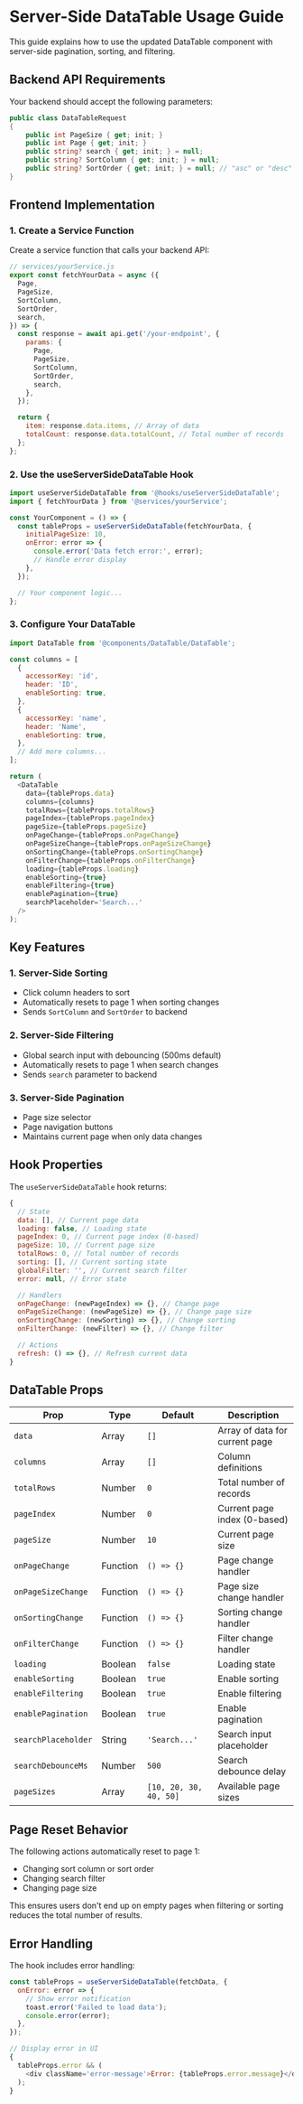 # Server-Side DataTable Usage Guide

This guide explains how to use the updated DataTable component with server-side pagination, sorting, and filtering.

## Backend API Requirements

Your backend should accept the following parameters:

```csharp
public class DataTableRequest
{
    public int PageSize { get; init; }
    public int Page { get; init; }
    public string? search { get; init; } = null;
    public string? SortColumn { get; init; } = null;
    public string? SortOrder { get; init; } = null; // "asc" or "desc"
}
```

## Frontend Implementation

### 1. Create a Service Function

Create a service function that calls your backend API:

```javascript
// services/yourService.js
export const fetchYourData = async ({
  Page,
  PageSize,
  SortColumn,
  SortOrder,
  search,
}) => {
  const response = await api.get('/your-endpoint', {
    params: {
      Page,
      PageSize,
      SortColumn,
      SortOrder,
      search,
    },
  });

  return {
    item: response.data.items, // Array of data
    totalCount: response.data.totalCount, // Total number of records
  };
};
```

### 2. Use the useServerSideDataTable Hook

```javascript
import useServerSideDataTable from '@hooks/useServerSideDataTable';
import { fetchYourData } from '@services/yourService';

const YourComponent = () => {
  const tableProps = useServerSideDataTable(fetchYourData, {
    initialPageSize: 10,
    onError: error => {
      console.error('Data fetch error:', error);
      // Handle error display
    },
  });

  // Your component logic...
};
```

### 3. Configure Your DataTable

```javascript
import DataTable from '@components/DataTable/DataTable';

const columns = [
  {
    accessorKey: 'id',
    header: 'ID',
    enableSorting: true,
  },
  {
    accessorKey: 'name',
    header: 'Name',
    enableSorting: true,
  },
  // Add more columns...
];

return (
  <DataTable
    data={tableProps.data}
    columns={columns}
    totalRows={tableProps.totalRows}
    pageIndex={tableProps.pageIndex}
    pageSize={tableProps.pageSize}
    onPageChange={tableProps.onPageChange}
    onPageSizeChange={tableProps.onPageSizeChange}
    onSortingChange={tableProps.onSortingChange}
    onFilterChange={tableProps.onFilterChange}
    loading={tableProps.loading}
    enableSorting={true}
    enableFiltering={true}
    enablePagination={true}
    searchPlaceholder='Search...'
  />
);
```

## Key Features

### 1. Server-Side Sorting

- Click column headers to sort
- Automatically resets to page 1 when sorting changes
- Sends `SortColumn` and `SortOrder` to backend

### 2. Server-Side Filtering

- Global search input with debouncing (500ms default)
- Automatically resets to page 1 when search changes
- Sends `search` parameter to backend

### 3. Server-Side Pagination

- Page size selector
- Page navigation buttons
- Maintains current page when only data changes

## Hook Properties

The `useServerSideDataTable` hook returns:

```javascript
{
  // State
  data: [], // Current page data
  loading: false, // Loading state
  pageIndex: 0, // Current page index (0-based)
  pageSize: 10, // Current page size
  totalRows: 0, // Total number of records
  sorting: [], // Current sorting state
  globalFilter: '', // Current search filter
  error: null, // Error state

  // Handlers
  onPageChange: (newPageIndex) => {}, // Change page
  onPageSizeChange: (newPageSize) => {}, // Change page size
  onSortingChange: (newSorting) => {}, // Change sorting
  onFilterChange: (newFilter) => {}, // Change filter

  // Actions
  refresh: () => {}, // Refresh current data
}
```

## DataTable Props

| Prop                | Type     | Default                | Description                    |
| ------------------- | -------- | ---------------------- | ------------------------------ |
| `data`              | Array    | `[]`                   | Array of data for current page |
| `columns`           | Array    | `[]`                   | Column definitions             |
| `totalRows`         | Number   | `0`                    | Total number of records        |
| `pageIndex`         | Number   | `0`                    | Current page index (0-based)   |
| `pageSize`          | Number   | `10`                   | Current page size              |
| `onPageChange`      | Function | `() => {}`             | Page change handler            |
| `onPageSizeChange`  | Function | `() => {}`             | Page size change handler       |
| `onSortingChange`   | Function | `() => {}`             | Sorting change handler         |
| `onFilterChange`    | Function | `() => {}`             | Filter change handler          |
| `loading`           | Boolean  | `false`                | Loading state                  |
| `enableSorting`     | Boolean  | `true`                 | Enable sorting                 |
| `enableFiltering`   | Boolean  | `true`                 | Enable filtering               |
| `enablePagination`  | Boolean  | `true`                 | Enable pagination              |
| `searchPlaceholder` | String   | `'Search...'`          | Search input placeholder       |
| `searchDebounceMs`  | Number   | `500`                  | Search debounce delay          |
| `pageSizes`         | Array    | `[10, 20, 30, 40, 50]` | Available page sizes           |

## Page Reset Behavior

The following actions automatically reset to page 1:

- Changing sort column or sort order
- Changing search filter
- Changing page size

This ensures users don't end up on empty pages when filtering or sorting reduces the total number of results.

## Error Handling

The hook includes error handling:

```javascript
const tableProps = useServerSideDataTable(fetchData, {
  onError: error => {
    // Show error notification
    toast.error('Failed to load data');
    console.error(error);
  },
});

// Display error in UI
{
  tableProps.error && (
    <div className='error-message'>Error: {tableProps.error.message}</div>
  );
}
```
